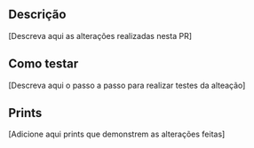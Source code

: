 ## Descrição

[Descreva aqui as alterações realizadas nesta PR]

## Como testar

[Descreva aqui o passo a passo para realizar testes da alteação]

## Prints

[Adicione aqui prints que demonstrem as alterações feitas]